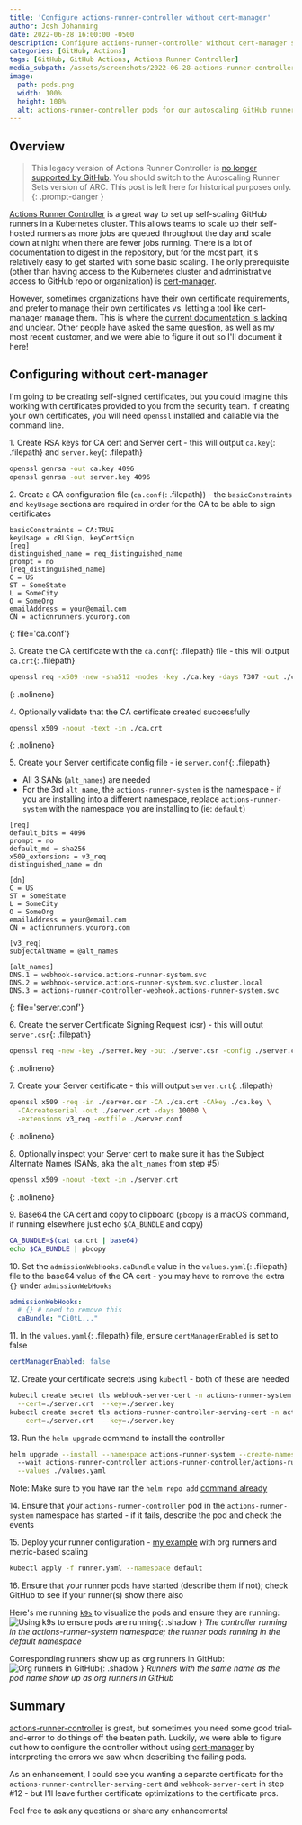 ```yaml
---
title: 'Configure actions-runner-controller without cert-manager'
author: Josh Johanning
date: 2022-06-28 16:00:00 -0500
description: Configure actions-runner-controller without cert-manager so that you can use self-signed or self-managed certificates to scale your GitHub runners
categories: [GitHub, Actions]
tags: [GitHub, GitHub Actions, Actions Runner Controller]
media_subpath: /assets/screenshots/2022-06-28-actions-runner-controller-without-cert-manager
image:
  path: pods.png
  width: 100%
  height: 100%
  alt: actions-runner-controller pods for our autoscaling GitHub runners
---
```


## Overview

> This legacy version of Actions Runner Controller is [no longer supported by GitHub](https://docs.github.com/en/actions/hosting-your-own-runners/managing-self-hosted-runners-with-actions-runner-controller/about-support-for-actions-runner-controller#about-support-for-actions-runner-controller-versions). You should switch to the Autoscaling Runner Sets version of ARC. This post is left here for historical purposes only.
{: .prompt-danger }

[Actions Runner Controller](https://github.com/actions-runner-controller/actions-runner-controller) is a great way to set up self-scaling GitHub runners in a Kubernetes cluster. This allows teams to scale up their self-hosted runners as more jobs are queued throughout the day and scale down at night when there are fewer jobs running. There is a lot of documentation to digest in the repository, but for the most part, it's relatively easy to get started with some basic scaling. The only prerequisite (other than having access to the Kubernetes cluster and administrative access to GitHub repo or organization) is [cert-manager](https://cert-manager.io/docs/). 

However, sometimes organizations have their own certificate requirements, and prefer to manage their own certificates vs. letting a tool like cert-manager manage them. This is where the [current documentation is lacking and unclear](https://github.com/actions-runner-controller/actions-runner-controller#using-without-cert-manager). Other people have asked the [same question](https://github.com/actions-runner-controller/actions-runner-controller/issues?q=is%3Aissue+in%3Atitle+without+cert-manager+), as well as my most recent customer, and we were able to figure it out so I'll document it here!

## Configuring without cert-manager

I'm going to be creating self-signed certificates, but you could imagine this working with certificates provided to you from the security team. If creating your own certificates, you will need `openssl` installed and callable via the command line.

1\. Create RSA keys for CA cert and Server cert - this will output `ca.key`{: .filepath} and `server.key`{: .filepath}

```bash
openssl genrsa -out ca.key 4096
openssl genrsa -out server.key 4096
```

2\. Create a CA configuration file (`ca.conf`{: .filepath}) - the `basicConstraints` and `keyUsage` sections are required in order for the CA to be able to sign certificates

```config
basicConstraints = CA:TRUE
keyUsage = cRLSign, keyCertSign
[req]
distinguished_name = req_distinguished_name
prompt = no
[req_distinguished_name]
C = US
ST = SomeState
L = SomeCity
O = SomeOrg
emailAddress = your@email.com
CN = actionrunners.yourorg.com
```
{: file='ca.conf'}

3\. Create the CA certificate with the `ca.conf`{: .filepath} file - this will output `ca.crt`{: .filepath}

```bash
openssl req -x509 -new -sha512 -nodes -key ./ca.key -days 7307 -out ./ca.crt -config ./ca.conf
```
{: .nolineno}

4\. Optionally validate that the CA certificate created successfully

```bash
openssl x509 -noout -text -in ./ca.crt
```
{: .nolineno}

5\. Create your Server certificate config file - ie `server.conf`{: .filepath}

- All 3 SANs (`alt_names`) are needed
- For the 3rd `alt_name`, the `actions-runner-system` is the namespace - if you are installing into a different namespace, replace `actions-runner-system` with the namespace you are installing to (ie: `default`)

```text
[req]
default_bits = 4096
prompt = no
default_md = sha256
x509_extensions = v3_req
distinguished_name = dn

[dn]
C = US
ST = SomeState
L = SomeCity
O = SomeOrg
emailAddress = your@email.com
CN = actionrunners.yourorg.com

[v3_req]
subjectAltName = @alt_names

[alt_names]
DNS.1 = webhook-service.actions-runner-system.svc
DNS.2 = webhook-service.actions-runner-system.svc.cluster.local
DNS.3 = actions-runner-controller-webhook.actions-runner-system.svc
```
{: file='server.conf'}

6\. Create the server Certificate Signing Request (csr) - this will outut `server.csr`{: .filepath}

```bash
openssl req -new -key ./server.key -out ./server.csr -config ./server.conf
```
{: .nolineno}

7\. Create your Server certificate - this will output `server.crt`{: .filepath}

```bash
openssl x509 -req -in ./server.csr -CA ./ca.crt -CAkey ./ca.key \
  -CAcreateserial -out ./server.crt -days 10000 \
  -extensions v3_req -extfile ./server.conf
```
{: .nolineno}

8\. Optionally inspect your Server cert to make sure it has the Subject Alternate Names (SANs, aka the `alt_names` from step #5)

```bash
openssl x509 -noout -text -in ./server.crt
```
{: .nolineno}

9\. Base64 the CA cert and copy to clipboard (`pbcopy` is a macOS command, if running elsewhere just echo `$CA_BUNDLE` and copy)

```bash
CA_BUNDLE=$(cat ca.crt | base64)
echo $CA_BUNDLE | pbcopy
```

10\. Set the `admissionWebHooks.caBundle` value in the `values.yaml`{: .filepath} file to the base64 value of the CA cert - you may have to remove the extra `{}` under `admissionWebHooks`

```yaml
admissionWebHooks:
  # {} # need to remove this
  caBundle: "Ci0tL..."
```

11\. In the `values.yaml`{: .filepath} file, ensure `certManagerEnabled` is set to false

```yaml
certManagerEnabled: false
```

12\. Create your certificate secrets using `kubectl` - both of these are needed

```bash
kubectl create secret tls webhook-server-cert -n actions-runner-system \
  --cert=./server.crt  --key=./server.key
kubectl create secret tls actions-runner-controller-serving-cert -n actions-runner-system \
  --cert=./server.crt  --key=./server.key
```

13\. Run the `helm upgrade` command to install the controller

```bash
helm upgrade --install --namespace actions-runner-system --create-namespace \ 
  --wait actions-runner-controller actions-runner-controller/actions-runner-controller \
  --values ./values.yaml
```

Note: Make sure to you have ran the `helm repo add` [command already](https://github.com/actions-runner-controller/actions-runner-controller#installation)

14\. Ensure that your `actions-runner-controller` pod in the `actions-runner-system` namespace has started - if it fails, describe the pod and check the events

15\. Deploy your runner configuration - [my example](https://gist.github.com/joshjohanning/4c4ccd3998d81552be940b07649d609a) with org runners and metric-based scaling

```bash
kubectl apply -f runner.yaml --namespace default
```

16\. Ensure that your runner pods have started (describe them if not); check GitHub to see if your runner(s) show there also

Here's me running [`k9s`](https://k9scli.io/) to visualize the pods and ensure they are running:
![Using k9s to ensure pods are running](pods.png){: .shadow }
_The controller running in the actions-runner-system namespace; the runner pods running in the default namespace_

Corresponding runners show up as org runners in GitHub:
![Org runners in GitHub](runners.png){: .shadow }
_Runners with the same name as the pod name show up as org runners in GitHub_

## Summary

[actions-runner-controller](https://github.com/actions-runner-controller/actions-runner-controller) is great, but sometimes you need some good trial-and-error to do things off the beaten path. Luckily, we were able to figure out how to configure the controller without using [cert-manager](https://cert-manager.io/docs/) by interpreting the errors we saw when describing the failing pods.

As an enhancement, I could see you wanting a separate certificate for the `actions-runner-controller-serving-cert` and `webhook-server-cert` in step #12 - but I'll leave further certificate optimizations to the certificate pros.

Feel free to ask any questions or share any enhancements!
